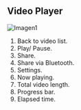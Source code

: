 ## Video Player

![Imagen1](http://static.energysistem.com/images/manuals/42436/58d2ad4e6ff0f.jpg)

1. Back to video list.
2. Play/ Pause.
3. Share.
4. Share via Bluetooth.
5. Settings.
6. Now playing.
7. Total video length.
8. Progress bar.
9. Elapsed time.
